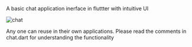 A basic chat application inerface in fluttter with intuitive UI

![chat](https://github.com/wasif2mehmood/flutterchat/assets/101115606/d8981b98-529d-4039-81db-03002b0279ab)




Any one can reuse in their own applications.
Please read the comments in chat.dart for understanding the functionality
